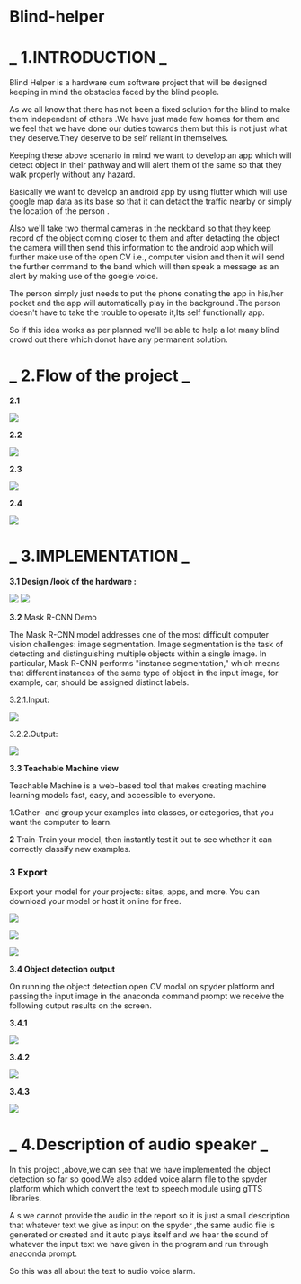 # Blind-helper

# _ **1.INTRODUCTION** _

Blind Helper is a hardware cum software project that will be designed keeping in mind the obstacles faced by the blind people.

As we all know that there has not been a fixed solution for the blind to make them independent of others .We have just made few homes for them and we feel that we have done our duties towards them but this is not just what they deserve.They deserve to be self reliant in themselves.

Keeping these above scenario in mind we want to develop an app which will detect object in their pathway and will alert them of the same so that they walk properly without any hazard.

Basically we want to develop an android app by using flutter which will use google map data as its base so that it can detact the traffic nearby or simply the location of the person .

Also we&#39;ll take two thermal cameras in the neckband so that they keep record of the object coming closer to them and after detacting the object the camera will then send this information to the android app which will further make use of the open CV i.e., computer vision and then it will send the further command to the band which will then speak a message as an alert by making use of the google voice.

The person simply just needs to put the phone conating the app in his/her pocket and the app will automatically play in the background .The person doesn&#39;t have to take the trouble to operate it,Its self functionally app.

So if this idea works as per planned we&#39;ll be able to help a lot many blind crowd out there which donot have any permanent solution.

# _ **2.Flow of the project** _

**2.1**

![](https://github.com/Ayushi2811/Blind-helper/blob/main/assets/bh1.PNG)

**2.2**

![](https://github.com/Ayushi2811/Blind-helper/blob/main/assets/bh2.PNG)

**2.3**

![](https://github.com/Ayushi2811/Blind-helper/blob/main/assets/bh3.PNG)

**2.4**

![](https://github.com/Ayushi2811/Blind-helper/blob/main/assets/bh4.PNG)

# _ **3.IMPLEMENTATION** _

**3.1 Design /look of the hardware :**

![](RackMultipart20220513-1-88ich1_html_e5403d13c1a7b35d.jpg) ![](RackMultipart20220513-1-88ich1_html_82b60b7155db3a20.jpg)

**3.2** Mask R-CNN Demo

The Mask R-CNN model addresses one of the most difficult computer vision challenges: image segmentation. Image segmentation is the task of detecting and distinguishing multiple objects within a single image. In particular, Mask R-CNN performs &quot;instance segmentation,&quot; which means that different instances of the same type of object in the input image, for example, car, should be assigned distinct labels.

3.2.1.Input:

![](https://github.com/Ayushi2811/Blind-helper/blob/main/assets/bh5.PNG)

3.2.2.Output:

![](https://github.com/Ayushi2811/Blind-helper/blob/main/assets/bh6.PNG)

**3.3 Teachable Machine view**

Teachable Machine is a web-based tool that makes creating machine learning models fast, easy, and accessible to everyone.

1.Gather- and group your examples into classes, or categories, that you want the computer to learn.

**2** Train-Train your model, then instantly test it out to see whether it can correctly classify new examples.

### **3** Export

Export your model for your projects: sites, apps, and more. You can download your model or host it online for free.

![](https://github.com/Ayushi2811/Blind-helper/blob/main/assets/bh7.PNG)

![](https://github.com/Ayushi2811/Blind-helper/blob/main/assets/bh8.PNG)

![](https://github.com/Ayushi2811/Blind-helper/blob/main/assets/bh9.PNG)

**3.4 Object detection output**

On running the object detection open CV modal on spyder platform and passing the input image in the anaconda command prompt we receive the following output results on the screen.

**3.4.1**

![](https://github.com/Ayushi2811/Blind-helper/blob/main/assets/bh10.PNG)

**3.4.2**

![](https://github.com/Ayushi2811/Blind-helper/blob/main/assets/bh11.PNG)

**3.4.3**

![](https://github.com/Ayushi2811/Blind-helper/blob/main/assets/bh12.PNG)

# _ **4.Description of audio speaker** _

In this project ,above,we can see that we have implemented the object detection so far so good.We also added voice alarm file to the spyder platform which which convert the text to speech module using gTTS libraries.

A s we cannot provide the audio in the report so it is just a small description that whatever text we give as input on the spyder ,the same audio file is generated or created and it auto plays itself and we hear the sound of whatever the input text we have given in the program and run through anaconda prompt.

So this was all about the text to audio voice alarm.
